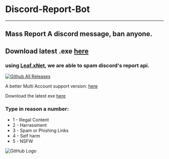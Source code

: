 # Discord-Report-Bot
----------
## Mass Report A discord message, ban anyone.
## Download latest .exe [here](https://github.com/fknMega/Discord-Report-Bot/releases/tag/releases)
### using [Leaf.xNet](https://github.com/csharp-leaf/Leaf.xNet), we are able to spam discord's report api.

[![Github All Releases](https://img.shields.io/github/downloads/fknMega/Discord-Report-Bot/total.svg)]()

A better Multi Account support version: [here](https://github.com/fknMega/multi-token-discord-report-bot)

Download the latest exe [here](https://github.com/fknMega/Discord-Report-Bot/releases/tag/releases)

### Type in reason a number:
- 1 - Illegal Content
- 2 - Harrassment
- 3 - Spam or Phishing Links
- 4 - Self harm
- 5 - NSFW

![GitHub Logo](https://media0.giphy.com/media/AmM3x597CiOCIHpjr9/giphy.gif?cid=790b7611057fce24cb8d0f4c5efa05ac1e4c8105667dea4d&rid=giphy.gif&ct=g)
